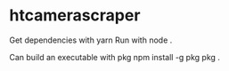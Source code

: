 # htcamerascraper

Get dependencies with yarn
Run with node .

Can build an executable with pkg
npm install -g pkg
pkg .